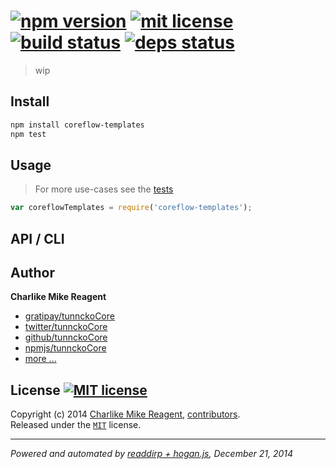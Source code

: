 [![npm version][npmjs-img]][npmjs-url]
[![mit license][license-img]][license-url]
[![build status][travis-img]][travis-url]
[![deps status][daviddm-img]][daviddm-url]
==
> wip

## Install
```bash
npm install coreflow-templates
npm test
```


## Usage
> For more use-cases see the [tests](./test.js)

```js
var coreflowTemplates = require('coreflow-templates');
```


## API / CLI


## Author
**Charlike Mike Reagent**
+ [gratipay/tunnckoCore][author-gratipay]
+ [twitter/tunnckoCore][author-twitter]
+ [github/tunnckoCore][author-github]
+ [npmjs/tunnckoCore][author-npmjs]
+ [more ...][contrib-more]


## License [![MIT license][license-img]][license-url]
Copyright (c) 2014 [Charlike Mike Reagent][contrib-more], [contributors][contrib-graf].  
Released under the [`MIT`][license-url] license.


[npmjs-url]: http://npm.im/coreflow-templates
[npmjs-img]: https://img.shields.io/npm/v/coreflow-templates.svg?style=flat&label=coreflow-templates

[coveralls-url]: https://coveralls.io/r/tunnckoCore/coreflow-templates?branch=master
[coveralls-img]: https://img.shields.io/coveralls/tunnckoCore/coreflow-templates.svg?style=flat

[license-url]: https://github.com/tunnckoCore/coreflow-templates/blob/master/license.md
[license-img]: https://img.shields.io/badge/license-MIT-blue.svg?style=flat

[travis-url]: https://travis-ci.org/tunnckoCore/coreflow-templates
[travis-img]: https://img.shields.io/travis/tunnckoCore/coreflow-templates.svg?style=flat

[daviddm-url]: https://david-dm.org/tunnckoCore/coreflow-templates
[daviddm-img]: https://img.shields.io/david/tunnckoCore/coreflow-templates.svg?style=flat

[author-gratipay]: https://gratipay.com/tunnckoCore
[author-twitter]: https://twitter.com/tunnckoCore
[author-github]: https://github.com/tunnckoCore
[author-npmjs]: https://npmjs.org/~tunnckocore

[contrib-more]: http://j.mp/1stW47C
[contrib-graf]: https://github.com/tunnckoCore/coreflow-templates/graphs/contributors

***

_Powered and automated by [readdirp + hogan.js](https://github.com/tunnckoCore), December 21, 2014_